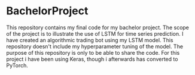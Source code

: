 # BachelorProject
This repository contains my final code for my bachelor project. The scope of the project is to illustrate the use of LSTM for time series prediction. 
I have created an algorithmic trading bot using my LSTM model. This repository doesn't include my hyperparameter tuning of the model.
The purpose of this repository is only to be able to share the code.
For this project i have been using Keras, though i afterwards has converted to PyTorch.
